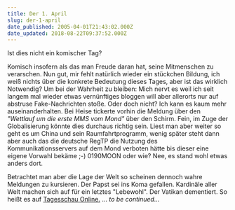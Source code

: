 ```yaml
---
title: Der 1. April
slug: der-1-april
date_published: 2005-04-01T21:43:02.000Z
date_updated: 2018-08-22T09:37:52.000Z
---
```


Ist dies nicht ein komischer Tag?

Komisch insofern als das man Freude daran hat, seine Mitmenschen zu verarschen. Nun gut, mir fehlt natürlich wieder ein stückchen Bildung, ich weiß nichts über die konkrete Bedeutung dieses Tages, aber ist das wirklich Notwendig? Um bei der Wahrheit zu bleiben: Mich nervt es weil ich seit langem mal wieder etwas vernünftiges bloggen will aber allerorts nur auf abstruse Fake-Nachrichten stoße. Oder doch nicht? Ich kann es kaum mehr auseinanderhalten. Bei Heise tickerte vorhin die Meldung über den *"Wettlauf um die erste MMS vom Mond"* über den Schirm. Fein, im Zuge der Globalisierung könnte dies durchaus richtig sein. Liest man aber weiter so geht es um China und sein Raumfahrtprogramm, wenig später steht dann aber auch das die deutsche RegTP die Nutzung des Kommunikationsservers auf dem Mond verboten hätte bis dieser eine eigene Vorwahl bekäme ;-) 0190MOON oder wie? Nee, es stand wohl etwas anders dort.

Betrachtet man aber die Lage der Welt so scheinen dennoch wahre Meldungen zu kursieren. Der Papst sei ins Koma gefallen. Kardinäle aller Welt machen sich auf für ein letztes "Lebewohl". Der Vatikan dementiert. So heißt es auf [Tagesschau Online.](http://www.tagesschau.de/aktuell/meldungen/0,1185,OID4209616_REF1,00.html) ...
*to be continued...*
